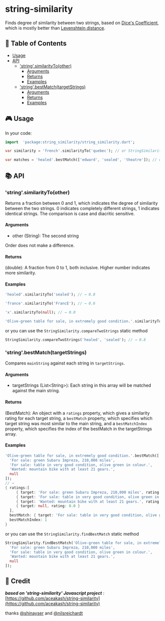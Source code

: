 # string-similarity

Finds degree of similarity between two strings, based on [Dice's Coefficient](https://en.wikipedia.org/wiki/S%C3%B8rensen%E2%80%93Dice_coefficient), which is mostly better than [Levenshtein distance](https://en.wikipedia.org/wiki/Levenshtein_distance).

## :page_facing_up: Table of Contents

- [Usage](#usage)
- [API](#api)
  - ['string'.similarityTo(other)](#stringsimilarityToother)
    - [Arguments](#arguments)
    - [Returns](#returns)
    - [Examples](#examples)
  - ['string'.bestMatch(targetStrings)](#stringbestMatchtargetStrings)
    - [Arguments](#arguments-1)
    - [Returns](#returns-1)
    - [Examples](#examples-1)

## :video_game: Usage

In your code:

```dart
import  'package:string_similarity/string_similarity.dart';

var similarity = 'french'.similarityTo('quebec'); // or StringSimilarity.compareTwoStrings('french', 'quebec');

var matches = 'healed'.bestMatch(['edward', 'sealed', 'theatre']); // or StringSimilarity.findBestMatch('healed', ['edward', 'sealed', 'theatre']);
```

## :books: API

### 'string'.similarityTo(other)

Returns a fraction between 0 and 1, which indicates the degree of similarity between the two strings. 0 indicates completely different strings, 1 indicates identical strings. The comparison is case and diacritic sensitive.

#### Arguments

- other (String): The second string

Order does not make a difference.

#### Returns

(double): A fraction from 0 to 1, both inclusive. Higher number indicates more similarity.

#### Examples

```dart
'healed'.similarityTo('sealed'); // → 0.8

'france'.similarityTo('FrancE'); // → 0.6

'x'.similarityTo(null); // → 0.0

'Olive-green table for sale, in extremely good condition.'.similarityTo('For sale: table in very good  condition, olive green in colour.'); // → 0.6060606060606061
```

or you can use the `StringSimilarity.compareTwoStrings` static method

```dart
StringSimilarity.compareTwoStrings('healed', 'sealed'); // → 0.8
```

### 'string'.bestMatch(targetStrings)

Compares `mainString` against each string in `targetStrings`.

#### Arguments

- targetStrings (List\<String\>): Each string in this array will be matched against the main string.

#### Returns

(BestMatch): An object with a `ratings` property, which gives a similarity rating for each target string, a `bestMatch` property, which specifies which target string was most similar to the main string, and a `bestMatchIndex` property, which specifies the index of the bestMatch in the targetStrings array.

#### Examples

```dart
'Olive-green table for sale, in extremely good condition.'.bestMatch([
  'For sale: green Subaru Impreza, 210,000 miles',
  'For sale: table in very good condition, olive green in colour.',
  'Wanted: mountain bike with at least 21 gears.',
  null
]);
// →
{ ratings:[ 
     { target: 'For sale: green Subaru Impreza, 210,000 miles', rating: 0.2558139534883721 },
     { target: 'For sale: table in very good condition, olive green in colour.', rating: 0.6060606060606061 },
     { target: 'Wanted: mountain bike with at least 21 gears.', rating: 0.1411764705882353 },
     { target: null, rating: 0.0 }
  ],
  bestMatch: { target: 'For sale: table in very good condition, olive green in colour.', rating: 0.6060606060606061 },
  bestMatchIndex: 1
}
```

or you can use the `StringSimilarity.findBestMatch` static method

```dart
StringSimilarity.findBestMatch('Olive-green table for sale, in extremely good condition.', [
  'For sale: green Subaru Impreza, 210,000 miles',
  'For sale: table in very good condition, olive green in colour.',
  'Wanted: mountain bike with at least 21 gears.',
  null
]);
```

## :crystal_ball: Credit

**_based on 'string-similarity' Javascript project_** : [https://github.com/aceakash/string-similarity](https://github.com/aceakash/string-similarity)

thanks [@shinayser](https://github.com/shinayser) and [@nilsreichardt](https://github.com/nilsreichardt)